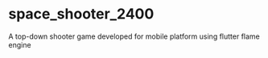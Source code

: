 # space_shooter_2400
A top-down shooter game developed for mobile platform using flutter flame engine
